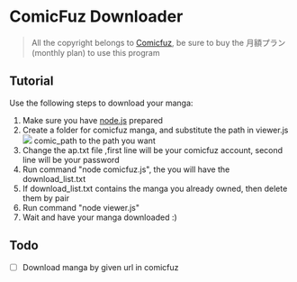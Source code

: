 # ComicFuz Downloader
> All the copyright belongs to [Comicfuz](https://comic-fuz.com/), be sure to buy the 月額プラン(monthly plan) to use this program

## Tutorial
Use the following steps to download your manga:
1. Make sure you have [node.js](https://nodejs.org/zh-tw/download/) prepared
2. Create a folder for comicfuz manga, and substitute the path in viewer.js
![](https://i.imgur.com/AqtvSXC.png) comic_path to the path you want
3. Change the ap.txt file ,first line will be your comicfuz account, second line will be your password
4. Run command "node comicfuz.js", the you will have the download_list.txt
5. If download_list.txt contains the manga you already owned, then delete them by pair
6. Run command "node viewer.js"
7. Wait and have your manga downloaded :)

## Todo
- [ ] Download manga by given url in comicfuz 
